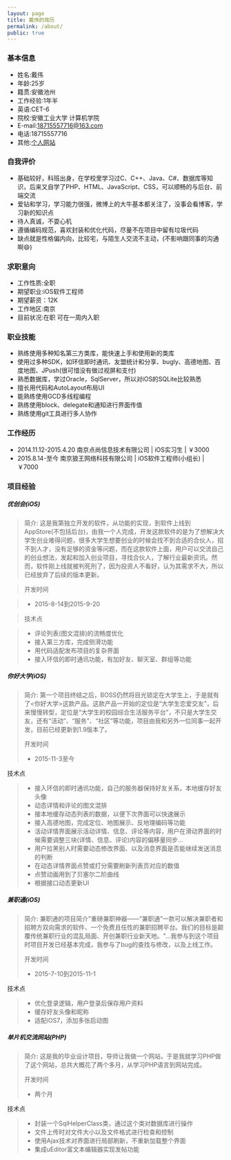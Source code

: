```yaml
---
layout: page
title: 戴伟的简历
permalink: /about/
public: true
---
```



### 基本信息 ###

* 姓名:戴伟
* 年龄:25岁
* 籍贯:安徽池州
* 工作经验:1年半
* 英语:CET-6
* 院校:安徽工业大学 计算机学院
* E-mail:18715557716@163.com
* 电话:18715557716
* 其他:[个人网站](http://davydtz.sinaapp.com)

### 自我评价 ###
* 基础较好，科班出身，在学校里学习过C、C++、Java、C#、数据库等知识，后来又自学了PHP、HTML、JavaScript、CSS，可以顺畅的与后台、前端交流
* 爱钻和学习，学习能力很强，微博上的大牛基本都关注了，没事会看博客，学习新的知识点
*  待人真诚，不耍心机
*  遵循编码规范，喜欢封装和优化代码，尽量不在项目中留有垃圾代码
* 缺点就是性格偏内向，比较宅，与陌生人交流不主动，(不影响跟同事的沟通啊😄)



### 求职意向 ###
* 工作性质:全职
* 期望职业:iOS软件工程师
* 期望薪资：12K
* 工作地区:南京
* 目前状况:在职 可在一周内入职

### 职业技能 ###
* 熟练使用多种知名第三方类库，能快速上手和使用新的类库
* 使用过多种SDK，如环信即时通讯、友盟统计和分享、bugly、高德地图、百度地图、JPush(很可惜没有做过视屏和支付)
* 熟悉数据库，学过Oracle，SqlServer，所以对iOS的SQLite比较熟悉
* 擅长用代码和AutoLayout布局UI
* 能熟练使用GCD多线程编程
* 熟练使用block、delegate和通知进行界面传值
* 熟练使用git工具进行多人协作

### 工作经历 ###

* 2014.11.12-2015.4.20 南京点尚信息技术有限公司  \| iOS实习生  \| ￥3000
* 2015.8.14-至今 南京狼王网络科技有限公司  \| iOS软件工程师(小组长)  \| ￥7000



### 项目经验 ###


##### 优创会(iOS) #####


> 简介: 这是我第独立开发的软件，从功能的实现，到软件上线到AppStore(不包括后台)，由我一个人完成，开发这款软件的是为了想解决大学生创业难得问题，很多大学生想要创业的时候会找不到合适的合伙人，招不到人才，没有足够的资金等问题，而在这款软件上面，用户可以交流自己的创业想法，发起和加入创业项目，寻找合伙人，了解行业最新资讯。然而，软件刚上线就被判死刑了，因为投资人不看好，认为其需求不大，所以已经放弃了后续的版本更新。

>  开发时间
   
>  * 2015-8-14到2015-9-20


  
>  技术点

> * 评论列表(图文混排)的流畅度优化
> * 接入第三方库，完成侧滑功能
> * 用代码适配发布项目的复杂界面
> * 接入环信的即时通讯功能，有加好友、聊天室、群组等功能



##### 你好大学(iOS) #####

>   简介: 第一个项目终结之后，BOSS仍然将目光锁定在大学生上，于是就有了<你好大学>这款产品。这款产品一开始的定位是“大学生恋爱交友”，后来慢慢转型，定位是“大学生的校园综合生活服务平台”，不只是大学生交友，还有“活动”、“服务”、“社区”等功能，项目由我和另外一位同事一起开发，目前已经更新到1.9版本了。
>   
>    开发时间
>    
>    * 2015-11-3至今


>  
  技术点

>    * 接入环信的即时通讯功能，自己的服务器保持好友关系，本地缓存好友头像
>    * 动态详情和评论的图文混排
>    * 接本地缓存动态列表的数据，以便下次界面可以快速展示
>    * 接入高德地图，完成定位、地图展示、反地理编码等功能
>    * 活动详情界面展示活动详情、信息、评论等内容，用户在滑动界面的时候需要调整三块(详情、信息、评论)内容的偏移量同步...
>    * 用户拉黑别人时需要动态修改界面、以及消息界面是否能继续发送消息的判断
>    * 在动态详情界面点赞或打分需要刷新列表页对应的数值
>    * 点赞动画用到了贝塞尔二阶曲线
>    * 根据接口动态更新UI


##### 兼职通(iOS) #####

>   简介: 兼职通的项目简介"重磅兼职神器——“兼职通”一款可以解决兼职者和招聘方双向需求的软件、一个免费且任性的兼职招聘平台。我们的目标是颠覆传统兼职行业的混乱局面、开创兼职行业新天地。"...我参与到这个项目时项目开发已经基本完成，我参与了bug的查找与修改，以及上线工作。
>     
>    开发时间
>    
>    * 2015-7-10到2015-11-1


>  
  技术点

>    * 优化登录逻辑，用户登录后保存用户资料
>    * 缓存好友头像和昵称
>    * 适配iOS7，添加多张启动图

##### 单片机交流网站(PHP) #####

>    简介: 这是我的毕业设计项目，导师让我做一个网站，于是我就学习PHP做了这个网站，总共大概花了两个多月，从学习PHP语言到网站完成。
>    
>    开发时间
>    
>    * 两个月


>  
  技术点

>    * 封装一个SqlHelperClass类，通过这个类对数据库进行操作
>    * 文件上传时对文件大小以及文件格式进行检查和控制
>    * 使用Ajax技术对界面进行局部刷新，不重新加载整个界面
>    * 集成uEditor富文本编辑器实现发帖功能


